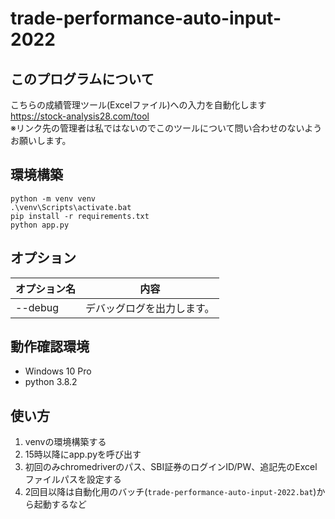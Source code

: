 # trade-performance-auto-input-2022

## このプログラムについて
こちらの成績管理ツール(Excelファイル)への入力を自動化します  
https://stock-analysis28.com/tool  
※リンク先の管理者は私ではないのでこのツールについて問い合わせのないようお願いします。

## 環境構築
```
python -m venv venv
.\venv\Scripts\activate.bat
pip install -r requirements.txt
python app.py 
```

## オプション
| オプション名 | 内容 |
|---|---|
| --debug | デバッグログを出力します。 |

## 動作確認環境
 - Windows 10 Pro
 - python 3.8.2

## 使い方
1. venvの環境構築する
2. 15時以降にapp.pyを呼び出す
3. 初回のみchromedriverのパス、SBI証券のログインID/PW、追記先のExcelファイルパスを設定する
4. 2回目以降は自動化用のバッチ(`trade-performance-auto-input-2022.bat`)から起動するなど

